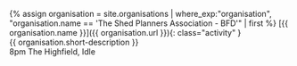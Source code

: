{% assign organisation = site.organisations 
    | where_exp:"organisation", "organisation.name == 'The Shed Planners Association - BFD'"
    | first %}
[{{ organisation.name }}]({{ organisation.url }}){: class="activity" }<br>
{{ organisation.short-description }}<br>
8pm The Highfield, Idle 